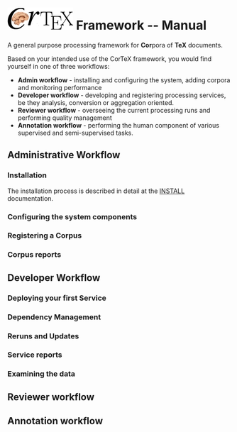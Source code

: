 ![CorTeX Framework](./public/img/logo.jpg) Framework -- Manual
======

A general purpose processing framework for **Cor**pora of **TeX** documents.

Based on your intended use of the CorTeX framework, you would find yourself in one of three workflows:
 * **Admin workflow** - installing and configuring the system, adding corpora and monitoring performance
 * **Developer workflow** - developing and registering processing services, be they analysis, conversion or aggregation oriented.
 * **Reviewer workflow** - overseeing the current processing runs and performing quality management
 * **Annotation workflow** - performing the human component of various supervised and semi-supervised tasks.

## Administrative Workflow 

### Installation

The installation process is described in detail at the [INSTALL](./INSTALL.md) documentation.

### Configuring the system components

### Registering a Corpus

### Corpus reports



## Developer Workflow

### Deploying your first Service

### Dependency Management

### Reruns and Updates

### Service reports

### Examining the data

## Reviewer workflow

## Annotation workflow
